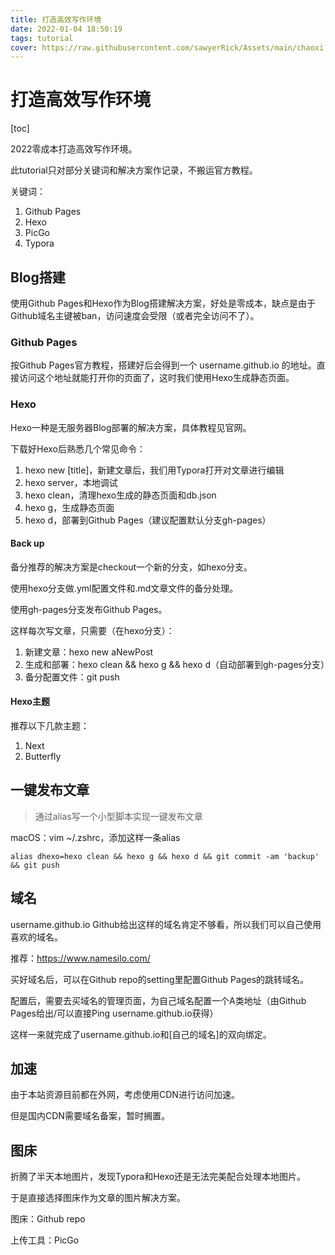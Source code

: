 ```yaml
---
title: 打造高效写作环境
date: 2022-01-04 18:50:19
tags: tutorial
cover: https://raw.githubusercontent.com/sawyerRick/Assets/main/chaoxi.jpeg
---
```


# 打造高效写作环境

[toc]

2022零成本打造高效写作环境。

此tutorial只对部分关键词和解决方案作记录，不搬运官方教程。

关键词：

1. Github Pages
2. Hexo
3. PicGo
4. Typora

## Blog搭建

使用Github Pages和Hexo作为Blog搭建解决方案，好处是零成本，缺点是由于Github域名主键被ban，访问速度会受限（或者完全访问不了）。

### Github Pages

按Github Pages官方教程，搭建好后会得到一个 username.github.io 的地址。直接访问这个地址就能打开你的页面了，这时我们使用Hexo生成静态页面。

### Hexo

Hexo一种是无服务器Blog部署的解决方案，具体教程见官网。

下载好Hexo后熟悉几个常见命令：

1. hexo new [title]，新建文章后，我们用Typora打开对文章进行编辑
2. hexo server，本地调试
3. hexo clean，清理hexo生成的静态页面和db.json
4. hexo g，生成静态页面
5. hexo d，部署到Github Pages（建议配置默认分支gh-pages）

#### Back up

备分推荐的解决方案是checkout一个新的分支，如hexo分支。

使用hexo分支做.yml配置文件和.md文章文件的备分处理。

使用gh-pages分支发布Github Pages。

这样每次写文章，只需要（在hexo分支）：

1. 新建文章：hexo new aNewPost
2. 生成和部署：hexo clean && hexo g && hexo d（自动部署到gh-pages分支）
3. 备分配置文件：git push

#### Hexo主题

推荐以下几款主题：

1. Next
2. Butterfly

## 一键发布文章

> 通过alias写一个小型脚本实现一键发布文章

macOS：vim ~/.zshrc，添加这样一条alias

`alias dhexo=hexo clean && hexo g && hexo d && git commit -am 'backup' && git push`

## 域名

username.github.io Github给出这样的域名肯定不够看，所以我们可以自己使用喜欢的域名。

推荐：https://www.namesilo.com/

买好域名后，可以在Github repo的setting里配置Github Pages的跳转域名。

配置后，需要去买域名的管理页面，为自己域名配置一个A类地址（由Github Pages给出/可以直接Ping username.github.io获得）

这样一来就完成了username.github.io和[自己的域名]的双向绑定。

## 加速

由于本站资源目前都在外网，考虑使用CDN进行访问加速。

但是国内CDN需要域名备案，暂时搁置。

## 图床

折腾了半天本地图片，发现Typora和Hexo还是无法完美配合处理本地图片。

于是直接选择图床作为文章的图片解决方案。

图床：Github repo

上传工具：PicGo
